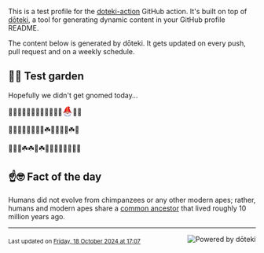 This is a test profile for the [doteki-action](https://github.com/welpo/doteki-action) GitHub action. It's built on top of [dōteki](https://doteki.org), a tool for generating dynamic content in your GitHub profile README.

The content below is generated by dōteki. It gets updated on every push, pull request and on a weekly schedule.

## 👨‍🌾 Test garden

Hopefully we didn't get gnomed today…

<!-- garden start -->
🦋🌲🌱🌹🌼🦋🌻🌸🐛🐝🌺🦋<sub><img src="https://raw.githubusercontent.com/welpo/doteki-action/main/assets/gnomed.png" width="21" alt="Consider yourself gnomed"></sub>🌳🐝
<!-- garden end --><!-- garden start -->
🐝🌸🌻🌱🌳🌿🌿🌲☘️🌳🌸🌳🌷☘️🌿
<!-- garden end --><!-- garden start -->
🌱🐛🌿☘️☘️🌷☘️🥀🌼🍀🐛🥀🌿🐝🌸
<!-- garden end -->

## ☝️🤓 Fact of the day

<!-- did_you_know start -->
Humans did not evolve from chimpanzees or any other modern apes; rather, humans and modern apes share a [common ancestor](https://en.wikipedia.org/wiki/Chimpanzee%E2%80%93human_last_common_ancestor) that lived roughly 10 million years ago.
<!-- did_you_know end -->

---

<a href="https://doteki.org"><img src="https://img.shields.io/badge/powered_by-d%C5%8Dteki-0?style=flat-square&labelColor=202b2d&color=5E936C" align="right" alt="Powered by dōteki"></a> <div style="text-align: left;"><sub>
<!-- last_updated start -->Last updated on <a href="https://github.com/welpo/doteki-action/actions/workflows/ci.yaml">Friday, 18 October 2024 at 17:07<!-- last_updated end --></sub></div>
